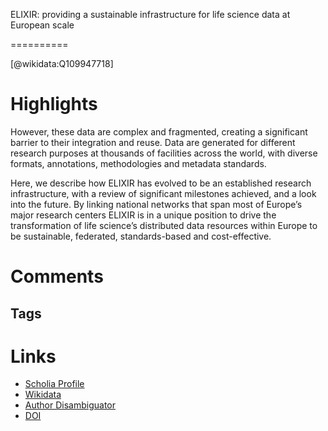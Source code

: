 
ELIXIR: providing a sustainable infrastructure for life science data at European scale 

==========
  
  [@wikidata:Q109947718]  
  

# Highlights

However, these data are complex and fragmented, creating a significant barrier to their integration and reuse. Data are generated for different research purposes at thousands of facilities across the world, with diverse formats, annotations, methodologies and metadata standards.

Here, we describe how ELIXIR has evolved to be an established research infrastructure, with a review of significant milestones achieved, and a look into the future. By linking national networks that span most of Europe’s major research centers ELIXIR is in a unique position to drive the transformation of life science’s distributed data resources within Europe to be sustainable, federated, standards-based and cost-effective.


# Comments

## Tags

# Links
  
 * [Scholia Profile](https://scholia.toolforge.org/work/Q109947718)  
 * [Wikidata](https://www.wikidata.org/wiki/Q109947718)  
 * [Author Disambiguator](https://author-disambiguator.toolforge.org/work_item_oauth.php?id=Q109947718&batch_id=&match=1&author_list_id=&doit=Get+author+links+for+work)  
 * [DOI](https://doi.org/10.1093/BIOINFORMATICS/BTAB481)